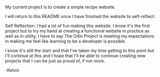 My current project is to create a simple recipe website.

I will return to this README once I have finished the website to self-reflect.

Self Reflection: I had a lot of fun making this website. I know it's the first project but to try my hand at creating a functional website in practice as well as in utility, I have to say The Odin Project is meeting my expectations in making me feel like learning to be a developer is possible.

I know it's still the start and that I've taken my time getting to this point but I'll continue at this and I hope that I'll be able to continue creating new projects that I can be just as proud of, if not more.

-Kelvin